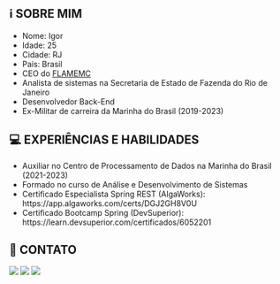 <h2>ℹ️ SOBRE MIM</h2>

<ul style="list-style-type: disc;">
    <li>Nome: Igor</li>
    <li>Idade: 25</li>
    <li>Cidade: RJ</li>
    <li>País: Brasil</li>
    <li>CEO do <a href="https://www.flamemc.com.br/">FLAMEMC</a></li>
    <li>Analista de sistemas na Secretaria de Estado de Fazenda do Rio de Janeiro</li>
    <li>Desenvolvedor Back-End</li>
    <li>Ex-Militar de carreira da Marinha do Brasil (2019-2023)</li>
</ul>

<h2>💻 EXPERIÊNCIAS E HABILIDADES</h2>

<ul style="list-style-type: disc;">
    <li>Auxiliar no Centro de Processamento de Dados na Marinha do Brasil (2021-2023)</li>
    <li>Formado no curso de Análise e Desenvolvimento de Sistemas</li>
    <li>Certificado Especialista Spring REST (AlgaWorks): https://app.algaworks.com/certs/DGJ2GH8V0U</li>
    <li>Certificado Bootcamp Spring (DevSuperior): https://learn.devsuperior.com/certificados/6052201</li>
</ul>

<h2>📱 CONTATO </h2>
<div>
  <a href="https://www.linkedin.com/in/igor-ferreira-366a44234/" target="_blank"><img src="https://img.shields.io/badge/-LinkedIn-%230077B5?style=for-the-badge&logo=linkedin&logoColor=white" target="_blank"></a>
  <a href = "mailto:igorferreiradaniel99@hotmail.com"><img src="https://img.shields.io/badge/-Hotmail-%23333?style=for-the-badge&logo=hotmail&logoColor=white" target="_blank"></a>
  <a href="https://www.instagram.com/ferreira_ig/" target="_blank"><img src="https://img.shields.io/badge/-Instagram-%23E4405F?style=for-the-badge&logo=instagram&logoColor=white" target="_blank"></a>
</div>
